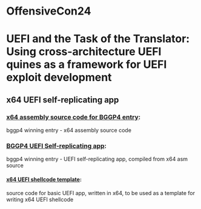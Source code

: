 # OffensiveCon24       
# UEFI and the Task of the Translator: Using cross-architecture UEFI quines as a framework for UEFI exploit development       
## x64 UEFI self-replicating app

### [x64 assembly source code for BGGP4 entry](bggp4/self-rep-golf-final.asm):   
bggp4 winning entry - x64 assembly source code     
### [BGGP4 UEFI Self-replicating app](bggp4/self-rep-golf-final.efi):   
bggp4 winning entry - UEFI self-replicating app, compiled from x64 asm source          
#### [x64 UEFI shellcode template](x64_shellcode_example.asm):   
source code for basic UEFI app, written in x64, to be used as a template for writing x64 UEFI shellcode    

